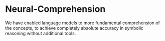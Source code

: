 # Neural-Comprehension
We have enabled language models to more fundamental comprehension of the concepts, to achieve completely absolute accuracy in symbolic reasoning without additional tools.
